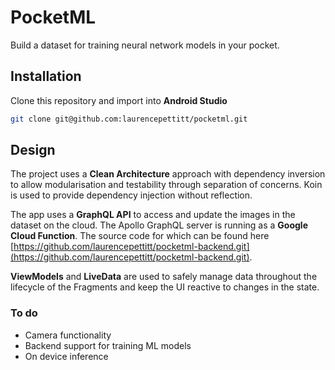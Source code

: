 # PocketML
Build a dataset for training neural network models in your pocket.

## Installation
Clone this repository and import into **Android Studio**
```bash
git clone git@github.com:laurencepettitt/pocketml.git
```

## Design

The project uses a **Clean Architecture** approach with dependency inversion to allow modularisation and testability through separation of concerns. Koin is used to provide dependency injection without reflection.

The app uses a **GraphQL API** to access and update the images in the dataset on the cloud. The Apollo GraphQL server is running as a **Google Cloud Function**. The source code for which can be found here [https://github.com/laurencepettitt/pocketml-backend.git](https://github.com/laurencepettitt/pocketml-backend.git).

**ViewModels** and **LiveData** are used to safely manage data throughout the lifecycle of the Fragments and keep the UI reactive to changes in the state.

### To do
 - Camera functionality
 - Backend support for training ML models
 - On device inference
